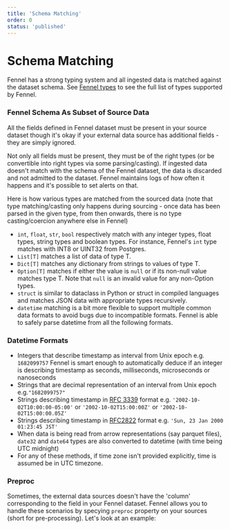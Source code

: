 ```yaml
---
title: 'Schema Matching'
order: 0
status: 'published'
---
```


# Schema Matching

Fennel has a strong typing system and all ingested data is matched against
the dataset schema. See [Fennel types](/api-reference/data-types) to see the 
full list of types supported by Fennel. 

### Fennel Schema As Subset of Source Data

All the fields defined in Fennel dataset must be present in your source dataset
though it's okay if your external data source has additional fields - they are 
simply ignored.  

Not only all fields must be present, they must be of the right types (or be 
convertible into right types via some parsing/casting). If ingested data 
doesn't match with the schema of the Fennel dataset, the data is discarded and 
not admitted to the dataset. Fennel maintains logs of how often it happens and 
it's possible to set alerts on that.


Here is how various types are matched from the sourced data (note that type 
matching/casting only happens during sourcing - once data has been parsed in 
the given type, from then onwards, there is no type casting/coercion anywhere 
else in Fennel)

* `int`, `float`, `str`, `bool` respectively match with any integer types, float
 types, string types and boolean types. For instance, Fennel's `int` type
 matches with INT8 or UINT32 from Postgres.
* `List[T]` matches a list of data of type T.
* `Dict[T]` matches any dictionary from strings to values of type T.
* `Option[T]` matches if either the value is `null` or if its non-null value
  matches type T. Note that `null` is an invalid value for any non-Option types.
* `struct` is similar to dataclass in Python or struct in compiled languages
  and matches JSON data with appropriate types recursively.
* `datetime` matching is a bit more flexible to support multiple common
  data formats to avoid bugs due to incompatible formats. Fennel is able to
  safely parse datetime from all the following formats.


### Datetime Formats

* Integers that describe timestamp as interval from Unix epoch e.g. `1682099757`
 Fennel is smart enough to automatically deduce if an integer is describing
 timestamp as seconds, milliseconds, microseconds or nanoseconds
* Strings that are decimal representation of an interval from Unix epoch e.g.`"1682099757"`
* Strings describing timestamp in [RFC 3339](https://www.ietf.org/rfc/rfc3339.txt)
  format e.g. `'2002-10-02T10:00:00-05:00'` or `'2002-10-02T15:00:00Z'` or `'2002-10-02T15:00:00.05Z'`
* Strings describing timestamp in [RFC2822](https://www.ietf.org/rfc/rfc2822.txt)
 format e.g. `'Sun, 23 Jan 2000 01:23:45 JST'`
* When data is being read from arrow representations (say parquet files), `date32`
  and `date64` types are also converted to datetime (with time being UTC midnight)
* For any of these methods, if time zone isn't provided explicitly, time is 
  assumed be in UTC timezone.


### Preproc

Sometimes, the external data sources doesn't have the 'column' corresponding to
the field in your Fennel dataset. Fennel allows you to handle these scenarios
by specying `preproc` property on your sources (short for pre-processing). Let's
look at an example: 